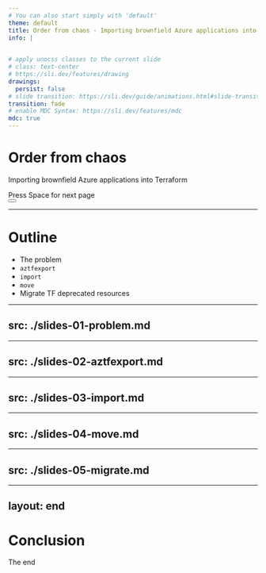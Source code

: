 ```yaml
---
# You can also start simply with 'default'
theme: default
title: Order from chaos - Importing brownfield Azure applications into Terraform
info: |
  

# apply unocss classes to the current slide
# class: text-center
# https://sli.dev/features/drawing
drawings:
  persist: false
# slide transition: https://sli.dev/guide/animations.html#slide-transitions
transition: fade
# enable MDC Syntax: https://sli.dev/features/mdc
mdc: true
---
```


# Order from chaos

Importing brownfield Azure applications into Terraform

<div @click="$slidev.nav.next" class="mt-12 py-1" hover:bg="white op-10">
  Press Space for next page <carbon:arrow-right />
</div>

<div class="abs-br m-6 text-xl">
  <button @click="$slidev.nav.openInEditor" title="Open in Editor" class="slidev-icon-btn">
    <carbon:edit />
  </button>
  <a href="https://github.com/flcdrg/csharp-refactoring-slidev" target="_blank" class="slidev-icon-btn">
    <carbon:logo-github />
  </a>
</div>

<!--
The last comment block of each slide will be treated as slide notes. It will be visible and editable in Presenter Mode along with the slide. [Read more in the docs](https://sli.dev/guide/syntax.html#notes)
-->

---

# Outline

* The problem
* `aztfexport`
* `import`
* `move`
* Migrate TF deprecated resources

---
src: ./slides-01-problem.md
---

---
src: ./slides-02-aztfexport.md
---

---
src: ./slides-03-import.md
---

---
src: ./slides-04-move.md
---

---
src: ./slides-05-migrate.md
---

---
layout: end
---

# Conclusion

The end
